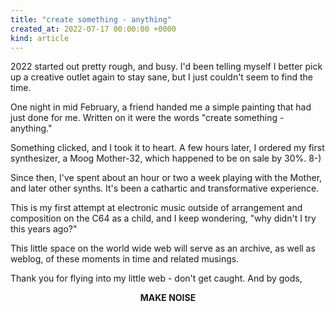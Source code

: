 ```yaml
---
title: "create something - anything"
created_at: 2022-07-17 00:00:00 +0000
kind: article
---
```


2022 started out pretty rough, and busy. I'd 
been telling myself I better pick up a creative
outlet again to stay sane, but I just couldn't
seem to find the time.


One night in mid February, a friend handed me
a simple painting that had just done for me.
Written on it were the words "create
something - anything."


Something clicked, and I took it to heart. A few
hours later, I ordered my first synthesizer, a
Moog Mother-32, which happened to be on sale
by 30%. 8-)


Since then, I've spent about an hour or two a week playing
with the Mother, and later other synths. It's been
a cathartic and transformative experience.


This is my first attempt at electronic music outside of
arrangement and composition on the C64 as a child, and 
I keep wondering, "why didn't I try this years ago?"


This little space on the world wide web will serve as
an archive, as well as weblog, of these moments in time
and related musings.


Thank you for flying into my little web - don't get caught. And by gods,

<p style="text-align: center; font-weight: bold;">
MAKE NOISE
</p>


